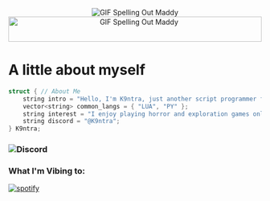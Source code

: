 <p align="center">
  <img src="https://media3.giphy.com/media/v1.Y2lkPTc5MGI3NjExc3l4aGZmbm4xcHI3cTZqcTVocjBzMzk3Zno4cWdrMW85bTFmbWE1OSZlcD12MV9pbnRlcm5hbF9naWZfYnlfaWQmY3Q9cw/kFiZnnikMIjRP1GXeT/200.gif"
" alt="GIF Spelling Out Maddy">
  <img width="100%" height="50px" src="https://www.seekpng.com/png/full/36-364027_grid-transparent-vaporwave-floor.png" alt="GIF Spelling Out Maddy">
</p>

# A little about myself
```c++
struct { // About Me
    string intro = "Hello, I'm K9ntra, just another script programmer for Roblox and other platforms.";
    vector<string> common_langs = { "LUA", "PY" };
    string interest = "I enjoy playing horror and exploration games online.";
    string discord = "@K9ntra";
} K9ntra;
```
### ![Discord](https://img.shields.io/badge/Discord-%235865F2.svg?style=for-the-badge&logo=discord&logoColor=white) 

### What I'm Vibing to:

[![spotify](https://spotify-github-profile.kittinanx.com/api/view?uid=r433qbp2wcvjvive683t226zj&cover_image=true&theme=novatorem&show_offline=false&background_color=121212&interchange=false&bar_color=ffffff&bar_color_cover=false)](https://open.spotify.com/user/r433qbp2wcvjvive683t226zj?si=LJwotfdZRd6bkPb2ZGcoNA)
